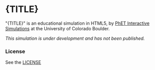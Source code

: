 {TITLE}
================

"{TITLE}" is an educational simulation in HTML5, by <a href="http://phet.colorado.edu/" target="_blank">PhET Interactive Simulations</a>
at the University of Colorado Boulder.

*This simulation is under development and has not been published.*

### License
See the <a href="https://github.com/phetsims/{REPOSITORY_NAME}/blob/master/LICENSE" target="_blank">LICENSE</a>
